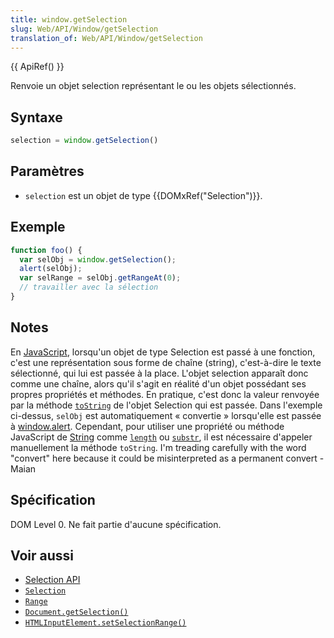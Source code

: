 ```yaml
---
title: window.getSelection
slug: Web/API/Window/getSelection
translation_of: Web/API/Window/getSelection
---
```


{{ ApiRef() }}

Renvoie un objet selection représentant le ou les objets sélectionnés.

## Syntaxe

```js
selection = window.getSelection()
```

## Paramètres

- `selection` est un objet de type {{DOMxRef("Selection")}}.

## Exemple

```js
function foo() {
  var selObj = window.getSelection();
  alert(selObj);
  var selRange = selObj.getRangeAt(0);
  // travailler avec la sélection
}
```

## Notes

En [JavaScript](/fr/JavaScript), lorsqu'un objet de type Selection est passé à une fonction, c'est une représentation sous forme de chaîne (string), c'est-à-dire le texte sélectionné, qui lui est passée à la place. L'objet selection apparaît donc comme une chaîne, alors qu'il s'agit en réalité d'un objet possédant ses propres propriétés et méthodes. En pratique, c'est donc la valeur renvoyée par la méthode [`toString`](/fr/DOM/Selection/toString) de l'objet Selection qui est passée. Dans l'exemple ci-dessus, `selObj` est automatiquement «&nbsp;convertie&nbsp;» lorsqu'elle est passée à [window.alert](/fr/DOM/window.alert). Cependant, pour utiliser une propriété ou méthode JavaScript de [String](/fr/JS/String) comme [`length`](/fr/JS/String.prototype.length) ou [`substr`](/fr/JS/String.prototype.substr), il est nécessaire d'appeler manuellement la méthode `toString`. I'm treading carefully with the word "convert" here because it could be misinterpreted as a permanent convert - Maian

## Spécification

DOM Level 0. Ne fait partie d'aucune spécification.

## Voir aussi

- [Selection API](/fr/docs/Web/API/Selection_API)
- [`Selection`](/fr/docs/Web/API/Selection)
- [`Range`](/fr/docs/Web/API/Range)
- [`Document.getSelection()`](/fr/docs/Web/API/Document/getSelection)
- [`HTMLInputElement.setSelectionRange()`](/fr/docs/Web/API/HTMLInputElement/setSelectionRange)
